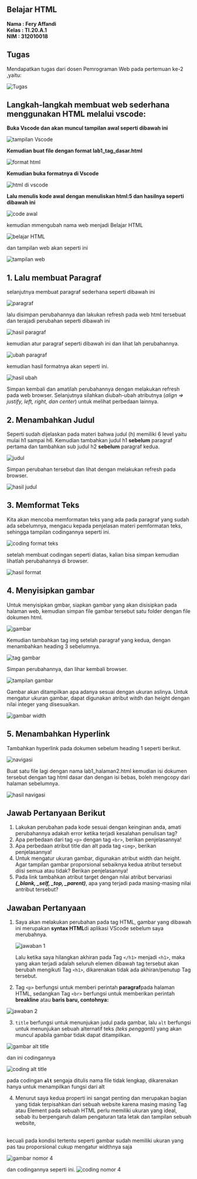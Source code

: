## Belajar HTML

**Nama     : Fery Affandi** <br>
**Kelas    : TI.20.A.1**  <br>
**NIM      : 312010018** <br>

## Tugas

Mendapatkan tugas dari dosen Pemrograman Web pada pertemuan ke-2 ,yaitu:

![Tugas](foto/tugas_kuliah.png)

## Langkah-langkah membuat web sederhana menggunakan HTML melalui vscode: <br>

**Buka Vscode dan akan muncul tampilan awal seperti dibawah ini** 

![tampilan Vscode](foto/tampilan_VScode.png)

**Kemudian buat file dengan format lab1_tag_dasar.html** 

![format html](foto/formal_html.png)

**Kemudian buka formatnya di Vscode**

![html di vscode](foto/tampilan_html_vscode.png)

**Lalu menulis kode awal dengan menuliskan html:5 dan hasilnya seperti dibawah ini**

![code awal](foto/code_awal.png)

kemudian mmengubah nama web menjadi Belajar HTML

![belajar HTML](foto/ubah_title.png)

dan tampilan web akan seperti ini

![tampilan web](foto/tampilan_web.png)

## 1. Lalu membuat Paragraf

selanjutnya membuat paragraf sederhana seperti dibawah ini

![paragraf](foto/paragraf.png)

lalu disimpan perubahannya dan lakukan refresh pada web html tersebuat dan terajadi perubahan seperti dibawah ini

![hasil paragraf](foto/hasil_paragraf.png)

kemudian atur paragraf seperti dibawah ini dan lihat lah perubahannya.

![ubah paragraf](foto/ubah_paragraf.png)

kemudian hasil formatnya akan seperti ini.

![hasil ubah](foto/hasil_ubah_paragraf.png)

Simpan kembali dan amatilah perubahannya dengan 
melakukan refresh pada web browser.
Selanjutnya silahkan  diubah-ubah atributnya (<i>align => justify, left, right, dan center</i>) untuk melihat
perbedaan lainnya.

## 2. Menambahkan Judul

Seperti sudah dijelaskan pada materi bahwa judul (h) memiliki 6 level yaitu mulai h1 sampai h6.
Kemudian tambahkan judul h1 <b>sebelum</b> paragraf pertama dan tambahkan sub judul h2 <strong>sebelum</strong>
paragraf kedua.

![judul](foto/judul.png)

Simpan perubahan tersebut dan lihat dengan melakukan refresh pada browser.

![hasil judul](foto/hasil_judul.png)

## 3. Memformat Teks

Kita akan mencoba memformatan teks yang ada pada paragraf yang sudah ada sebelumnya, mengacu kepada
penjelasan materi pemformatan teks, sehingga tampilan codingannya seperti ini.

![coding format teks](foto/codingan_format_teks.png)

setelah membuat codingan seperti diatas, kalian bisa simpan kemudian lihatlah perubahannya di browser.

![hasil format](foto/hasil_format_teks.png)

## 4. Menyisipkan gambar

Untuk menyisipkan gmbar, siapkan gambar yang akan disisipkan pada halaman web, kemudian
simpan file gambar tersebut satu folder dengan file dokumen html.

![gambar](foto/gambar.png)

Kemudian tambahkan tag img setelah paragraf yang kedua, dengan menambahkan heading 3
sebelumnya.

![tag gambar](foto/tag_gambar.png)

Simpan perubahannya, dan lihar kembali browser.

![tampilan gambar](foto/tampilan_logo.png)

Gambar akan ditampilkan apa adanya sesuai dengan ukuran aslinya. Untuk mengatur ukuran
gambar, dapat digunakan atribut witdh dan height dengan nilai integer yang disesuaikan.

![gambar width](foto/gambar_width.png)

## 5. Menambahkan Hyperlink

Tambahkan hyperlink pada dokumen sebelum heading 1 seperti berikut.

![navigasi](foto/navigasi.png)

Buat satu file lagi dengan nama lab1_halaman2.html kemudian isi dokumen tersebut dengan tag
html dasar dan dengan isi bebas, boleh mengcopy dari halaman sebelumnya.

![hasil navigasi](foto/hasil_navigasi.png)

## Jawab Pertanyaan Berikut 

1. Lakukan perubahan pada kode sesuai dengan keinginan anda, amati perubahannya adakah
error ketika terjadi kesalahan penulisan tag? <br>
2. Apa perbedaan dari tag `<p>` dengan tag `<br>`, berikan penjelasannya! <br>
3. Apa perbedaan atribut title dan alt pada tag `<img>`, berikan penjelasannya! <br>
4. Untuk mengatur ukuran gambar, digunakan atribut width dan height. Agar tampilan gambar
proporsional sebaiknya kedua atribut tersebut diisi semua atau tidak? Berikan penjelasannya! <br>
5. Pada link tambahkan atribut target dengan nilai atribut bervariasi <i><b>(_blank, _self, _top,
_parent)</i></b>, apa yang terjadi pada masing-masing nilai antribut tersebut? <br>

## Jawaban Pertanyaan

1. Saya akan melakukan perubahan pada tag HTML,
        gambar yang dibawah ini merupakan <b>syntax HTML</b>di aplikasi VScode sebelum saya merubahnya. <br>
    
    ![jawaban 1](foto/pertanyaan_ke1.png)

    Lalu ketika saya hilangkan akhiran pada Tag `</h1>` menjadi `<h1>`, maka yang akan terjadi adalah seluruh elemen dibawah tag tersebut akan berubah mengikuti Tag `<h1>`, dikarenakan tidak ada akhiran/penutup Tag tersebut.

2. Tag `<p>` berfungsi untuk memberi perintah <b>paragraf</b>pada halaman HTML,
sedangkan Tag `<br>` berfungsi untuk memberikan perintah <b>breakline</b> atau <b>baris baru, contohnya:</b>

![jawaban 2](foto/pertanyaan_ke2.png)

3. `title` berfungsi untuk menunjukan judul pada gambar, lalu `alt`
berfungsi untuk menunjukan sebuah alternatif teks <i>(teks pengganti)</i> 
yang akan muncul apabila gambar tidak dapat ditampilkan.<br>

![gambar alt title](foto/gambar_title_alt.png)

dan ini codingannya <br>

![coding alt title](foto/codingan_title_alt.png)

pada codingan <b>`alt`</b> sengaja ditulis nama file tidak lengkap, dikarenakan hanya untuk menampilkan fungsi dari alt <br>

4. Menurut saya kedua properti ini sangat penting dan merupakan
bagian yang tidak terpisahkan dari sebuah website karena masing masing
Tag atau Element pada sebuah HTML perlu memiliki ukuran yang ideal,
sebab itu berpengaruh dalam pengaturan tata letak dan tampilan
sebuah website,
<br>
kecuali pada kondisi tertentu seperti gambar sudah memiliki 
ukuran yang pas tau proporsional cukup mengatur widthnya saja <br>

![gambar nomor 4](foto/gambar_nomor4.png)

dan codingannya seperti ini.
![coding nomor 4](foto/codingan_nomer4.png)

